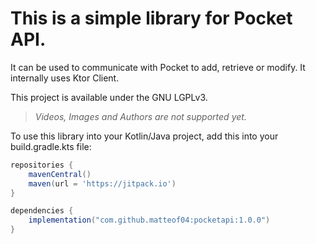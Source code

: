 # This is a simple library for Pocket API.
It can be used to communicate with Pocket to add, retrieve or modify. It internally uses Ktor Client.

This project is available under the GNU LGPLv3.

>*Videos, Images and Authors are not supported yet.*

To use this library into your Kotlin/Java project, add this into your build.gradle.kts file:

```gradle
repositories {
    mavenCentral()
    maven(url = 'https://jitpack.io')
}

dependencies {
    implementation("com.github.matteof04:pocketapi:1.0.0")
}
```
